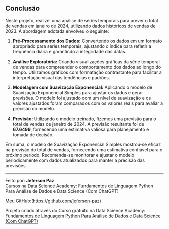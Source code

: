 ## Conclusão

Neste projeto, realizei uma análise de séries temporais para prever o total de vendas em janeiro de 2024, utilizando dados históricos de vendas de 2023. A abordagem adotada envolveu o seguinte:

1. **Pré-Processamento dos Dados:** Convertendo os dados em um formato apropriado para séries temporais, ajustando o índice para refletir a frequência diária e garantindo a integridade das datas.

2. **Análise Exploratória:** Criando visualizações gráficas da série temporal de vendas para compreender o comportamento dos dados ao longo do tempo. Utilizamos gráficos com formatação contrastante para facilitar a interpretação visual das tendências e padrões.

3. **Modelagem com Suavização Exponencial:** Aplicando o modelo de Suavização Exponencial Simples para ajustar os dados e gerar previsões. O modelo foi ajustado com um nível de suavização e os valores ajustados foram comparados com os valores reais para avaliar a precisão do modelo.

4. **Previsão:** Utilizando o modelo treinado, fizemos uma previsão para o total de vendas de janeiro de 2024. A previsão resultante foi de **67.6499**, fornecendo uma estimativa valiosa para planejamento e tomada de decisão.

Em suma, o modelo de Suavização Exponencial Simples mostrou-se eficaz na previsão do total de vendas, fornecendo uma estimativa confiável para o próximo período. Recomenda-se monitorar e ajustar o modelo periodicamente com dados atualizados para manter a precisão das previsões.

---

Feito por: **Jeferson Paz**  
Cursos na Data Science Academy: Fundamentos de Linguagem Python Para Análise de Dados e Data Science (Com ChatGPT)  

Meu GitHub:(https://github.com/jeferson-paz)  

Projeto criado através do Curso gratuito na Data Science Academy: [Fundamentos de Linguagem Python Para Análise de Dados e Data Science (Com ChatGPT)](https://www.datascienceacademy.com.br)
